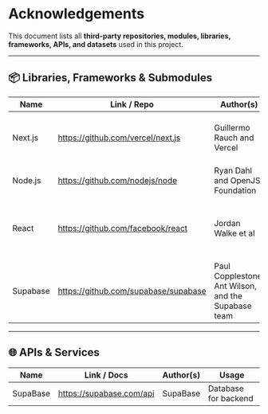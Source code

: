 # Acknowledgements

This document lists all **third-party repositories, modules, libraries, frameworks, APIs, and datasets** used in this project.  

---

## 📦 Libraries, Frameworks & Submodules
| Name                 | Link / Repo                                           | Author(s)       | Usage                  |
|----------------------|-------------------------------------------------------|-----------------|------------------------|
| Next.js | https://github.com/vercel/next.js |  Guillermo Rauch and Vercel | API routes (backend functions built into the frontend) |
| Node.js | https://github.com/nodejs/node | Ryan Dahl and OpenJS Foundation | JavaScript runtime environment |
| React | https://github.com/facebook/react |  Jordan Walke et al | Frontend JavaScript library for building user interfaces | 
| Supabase |  https://github.com/supabase/supabase | Paul Copplestone, Ant Wilson, and the Supabase team | Open-source Firebase alternative built on PostgreSQL |

---

## 🌐 APIs & Services
| Name          | Link / Docs                        | Author(s)      | Usage                             |
|---------------|------------------------------------|----------------|-----------------------------------|
| SupaBase   | https://supabase.com/api     | SupaBase   | Database for backend             |
